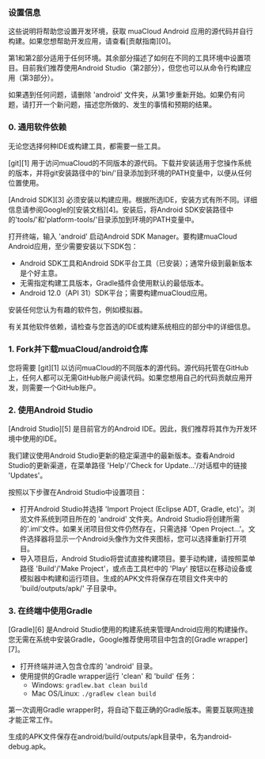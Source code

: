### 设置信息

这些说明将帮助您设置开发环境，获取 muaCloud Android 应用的源代码并自行构建。如果您想帮助开发应用，请查看[贡献指南][0]。

第1和第2部分适用于任何环境。其余部分描述了如何在不同的工具环境中设置项目。目前我们推荐使用Android Studio（第2部分），但您也可以从命令行构建应用（第3部分）。

如果遇到任何问题，请删除 'android' 文件夹，从第1步重新开始。如果仍有问题，请打开一个新问题，描述您所做的、发生的事情和预期的结果。

### 0. 通用软件依赖

无论您选择何种IDE或构建工具，都需要一些工具。

[git][1] 用于访问muaCloud的不同版本的源代码。下载并安装适用于您操作系统的版本，并将git安装路径中的'bin/'目录添加到环境的PATH变量中，以便从任何位置使用。

[Android SDK][3] 必须安装以构建应用。根据所选IDE，安装方式有所不同。详细信息请参阅Google的[安装文档][4]。安装后，将Android SDK安装路径中的'tools/'和'platform-tools/'目录添加到环境的PATH变量中。

打开终端，输入 'android' 启动Android SDK Manager。要构建muaCloud Android应用，至少需要安装以下SDK包：

* Android SDK工具和Android SDK平台工具（已安装）；通常升级到最新版本是个好主意。
* 无需指定构建工具版本，Gradle插件会使用默认的最低版本。
* Android 12.0（API 31）SDK平台；需要构建muaCloud应用。

安装任何您认为有趣的软件包，例如模拟器。

有关其他软件依赖，请检查与您首选的IDE或构建系统相应的部分中的详细信息。

### 1. Fork并下载muaCloud/android仓库

您将需要 [git][1] 以访问muaCloud的不同版本的源代码。源代码托管在GitHub上，任何人都可以无需GitHub账户阅读代码。如果您想用自己的代码贡献应用开发，则需要一个GitHub账户。

### 2. 使用Android Studio

[Android Studio][5] 是目前官方的Android IDE。因此，我们推荐将其作为开发环境中使用的IDE。

我们建议使用Android Studio更新的稳定渠道中的最新版本。查看Android Studio的更新渠道，在菜单路径 'Help'/'Check for Update...'/对话框中的链接 'Updates'。

按照以下步骤在Android Studio中设置项目：

* 打开Android Studio并选择 'Import Project (Eclipse ADT, Gradle, etc)'。浏览文件系统到项目所在的 'android' 文件夹。Android Studio将创建所需的'.iml'文件。如果关闭项目但文件仍然存在，只需选择 'Open Project...'。文件选择器将显示一个Android头像作为文件夹图标，您可以选择重新打开项目。
* 导入项目后，Android Studio将尝试直接构建项目。要手动构建，请按照菜单路径 'Build'/'Make Project'，或点击工具栏中的 'Play' 按钮以在移动设备或模拟器中构建和运行项目。生成的APK文件将保存在项目文件夹中的 'build/outputs/apk/' 子目录中。

### 3. 在终端中使用Gradle

[Gradle][6] 是Android Studio使用的构建系统来管理Android应用的构建操作。您无需在系统中安装Gradle，Google推荐使用项目中包含的[Gradle wrapper][7]。

* 打开终端并进入包含仓库的 'android' 目录。
* 使用提供的Gradle wrapper运行 'clean' 和 'build' 任务：
    - Windows: ```gradlew.bat clean build```
    - Mac OS/Linux: ```./gradlew clean build```

第一次调用Gradle wrapper时，将自动下载正确的Gradle版本。需要互联网连接才能正常工作。

生成的APK文件保存在android/build/outputs/apk目录中，名为android-debug.apk。
